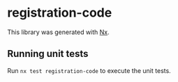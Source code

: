 # registration-code

This library was generated with [Nx](https://nx.dev).

## Running unit tests

Run `nx test registration-code` to execute the unit tests.
